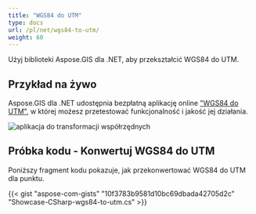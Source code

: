 ```yaml
---
title: "WGS84 do UTM"
type: docs
url: /pl/net/wgs84-to-utm/
weight: 60
---
```


Użyj biblioteki Aspose.GIS dla .NET, aby przekształcić WGS84 do UTM.

## **Przykład na żywo**

Aspose.GIS dla .NET udostępnia bezpłatną aplikację online ["WGS84 do UTM"](https://products.aspose.app/gis/transformation/wgs84-to-utm), w której możesz przetestować funkcjonalność i jakość jej działania.

![aplikacja do transformacji współrzędnych](transform-coordinates.png)

## **Próbka kodu - Konwertuj WGS84 do UTM**

Poniższy fragment kodu pokazuje, jak przekonwertować WGS84 do UTM dla punktu.

{{< gist "aspose-com-gists" "10f3783b9581d10bc69dbada42705d2c" "Showcase-CSharp-wgs84-to-utm.cs" >}}
